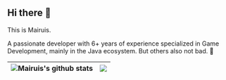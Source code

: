 ## Hi there 👋

This is Mairuis.

A passionate developer with 6+ years of experience specialized in Game Development, mainly in the Java ecosystem. But others also not bad. 🤗

|<img align="center" src="https://github-readme-stats.vercel.app/api?username=Mairuis&count_private=true&show_icons=true&include_all_commits=true&title_color=359697&icon_color=359697&hide_border=true" alt="Mairuis's github stats" /> | <img align="center" src="https://github-readme-stats.vercel.app/api/top-langs/?username=Mairuis&layout=compact&title_color=359697&icon_color=359697&hide_border=true&hide=HTML,CSS,JavaScript,CMake,Jupyter%20Notebook" /> |
| ------------- | ------------- |
